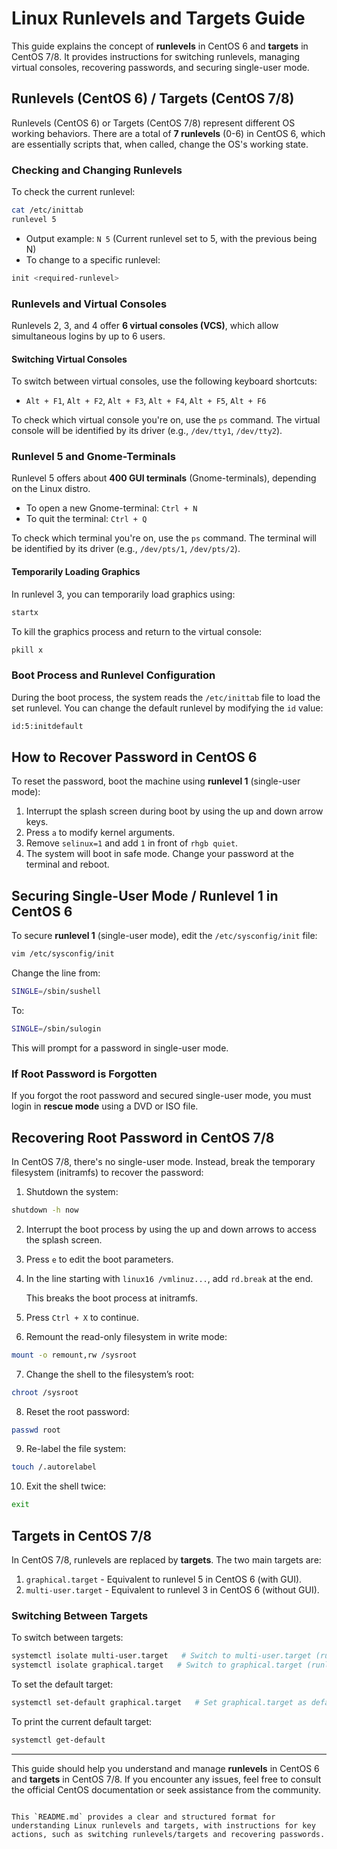 # Linux Runlevels and Targets Guide

This guide explains the concept of **runlevels** in CentOS 6 and **targets** in CentOS 7/8. It provides instructions for switching runlevels, managing virtual consoles, recovering passwords, and securing single-user mode.

## Runlevels (CentOS 6) / Targets (CentOS 7/8)

Runlevels (CentOS 6) or Targets (CentOS 7/8) represent different OS working behaviors. There are a total of **7 runlevels** (0-6) in CentOS 6, which are essentially scripts that, when called, change the OS's working state.

### Checking and Changing Runlevels

To check the current runlevel:

```bash
cat /etc/inittab
runlevel 5
```

- Output example: `N 5` (Current runlevel set to 5, with the previous being N)
- To change to a specific runlevel:

```bash
init <required-runlevel>
```

### Runlevels and Virtual Consoles

Runlevels 2, 3, and 4 offer **6 virtual consoles (VCS)**, which allow simultaneous logins by up to 6 users.

#### Switching Virtual Consoles

To switch between virtual consoles, use the following keyboard shortcuts:

- `Alt + F1`, `Alt + F2`, `Alt + F3`, `Alt + F4`, `Alt + F5`, `Alt + F6`

To check which virtual console you're on, use the `ps` command. The virtual console will be identified by its driver (e.g., `/dev/tty1`, `/dev/tty2`).

### Runlevel 5 and Gnome-Terminals

Runlevel 5 offers about **400 GUI terminals** (Gnome-terminals), depending on the Linux distro.

- To open a new Gnome-terminal: `Ctrl + N`
- To quit the terminal: `Ctrl + Q`

To check which terminal you're on, use the `ps` command. The terminal will be identified by its driver (e.g., `/dev/pts/1`, `/dev/pts/2`).

#### Temporarily Loading Graphics

In runlevel 3, you can temporarily load graphics using:

```bash
startx
```

To kill the graphics process and return to the virtual console:

```bash
pkill x
```

### Boot Process and Runlevel Configuration

During the boot process, the system reads the `/etc/inittab` file to load the set runlevel. You can change the default runlevel by modifying the `id` value:

```bash
id:5:initdefault
```

## How to Recover Password in CentOS 6

To reset the password, boot the machine using **runlevel 1** (single-user mode):

1. Interrupt the splash screen during boot by using the up and down arrow keys.
2. Press `a` to modify kernel arguments.
3. Remove `selinux=1` and add `1` in front of `rhgb quiet`.
4. The system will boot in safe mode. Change your password at the terminal and reboot.

## Securing Single-User Mode / Runlevel 1 in CentOS 6

To secure **runlevel 1** (single-user mode), edit the `/etc/sysconfig/init` file:

```bash
vim /etc/sysconfig/init
```

Change the line from:

```bash
SINGLE=/sbin/sushell
```

To:

```bash
SINGLE=/sbin/sulogin
```

This will prompt for a password in single-user mode.

### If Root Password is Forgotten

If you forgot the root password and secured single-user mode, you must login in **rescue mode** using a DVD or ISO file.

## Recovering Root Password in CentOS 7/8

In CentOS 7/8, there's no single-user mode. Instead, break the temporary filesystem (initramfs) to recover the password:

1. Shutdown the system: 

```bash
shutdown -h now
```

2. Interrupt the boot process by using the up and down arrows to access the splash screen.
3. Press `e` to edit the boot parameters.
4. In the line starting with `linux16 /vmlinuz...`, add `rd.break` at the end.
   
   This breaks the boot process at initramfs.

5. Press `Ctrl + X` to continue.

6. Remount the read-only filesystem in write mode:

```bash
mount -o remount,rw /sysroot
```

7. Change the shell to the filesystem’s root:

```bash
chroot /sysroot
```

8. Reset the root password:

```bash
passwd root
```

9. Re-label the file system:

```bash
touch /.autorelabel
```

10. Exit the shell twice:

```bash
exit
```

## Targets in CentOS 7/8

In CentOS 7/8, runlevels are replaced by **targets**. The two main targets are:

1. `graphical.target` - Equivalent to runlevel 5 in CentOS 6 (with GUI).
2. `multi-user.target` - Equivalent to runlevel 3 in CentOS 6 (without GUI).

### Switching Between Targets

To switch between targets:

```bash
systemctl isolate multi-user.target   # Switch to multi-user.target (runlevel 3)
systemctl isolate graphical.target   # Switch to graphical.target (runlevel 5)
```

To set the default target:

```bash
systemctl set-default graphical.target   # Set graphical.target as default
```

To print the current default target:

```bash
systemctl get-default
```

---

This guide should help you understand and manage **runlevels** in CentOS 6 and **targets** in CentOS 7/8. If you encounter any issues, feel free to consult the official CentOS documentation or seek assistance from the community.
```

This `README.md` provides a clear and structured format for understanding Linux runlevels and targets, with instructions for key actions, such as switching runlevels/targets and recovering passwords.
